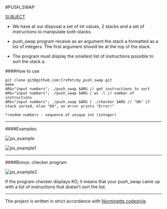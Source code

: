 #PUSH_SWAP

[SUBJECT](subject/en.subject.pdf "push_swap subject")

* We have at our disposal a set of int values, 2 stacks and a set of instructions to manipulate both stacks. 

* push_swap program receive as an argument the stack a formatted as a list of integers. The first argument should be at the top of the stack.
* The program must display the smallest list of instructions possible to sort the stack a.

####How to use
```
git clone git@github.com:CrsPet/my_push_swap.git
make
ARG="input numbers"; ./push_swap $ARG // get instructions to sort
ARG="input numbers"; ./push_swap $ARG | wc -l // number of instructions
ARG="input numbers"; ./push_swap $ARG | ./checker $ARG // "ОК" if stack sorted, else "KO", on error prints "Error!"

*random numbers - sequence of unique int (integer)

```
---

####Examples:

![ps_example](https://user-images.githubusercontent.com/93244882/151348451-9ff81eab-9409-4b75-a591-2e6cebaa5b08.jpg)

![ps_example1](https://user-images.githubusercontent.com/93244882/151348586-4bdf01ed-fdc8-4100-959b-eee887393751.jpg)

---
####Bonus: checker program

![ps_example2](https://user-images.githubusercontent.com/93244882/151348623-0c210cea-88ef-4770-aae2-a3c519955734.png)

If the program checker displays KO, it means that your push_swap came up with
a list of instructions that doesn’t sort the list. 

---
The project is written in strict accordance with [Norminette codestyle](https://github.com/42School/norminette)

